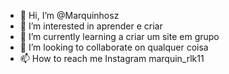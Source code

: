 - 👋 Hi, I’m @Marquinhosz
- 👀 I’m interested in aprender e criar 
- 🌱 I’m currently learning a criar um site em grupo 
- 💞️ I’m looking to collaborate on qualquer coisa 
- 📫 How to reach me Instagram marquin_rlk11

<!---
Marquinhosz/Marquinhosz is a ✨ special ✨ repository because its `README.md` (this file) appears on your GitHub profile.
You can click the Preview link to take a look at your changes.
--->
